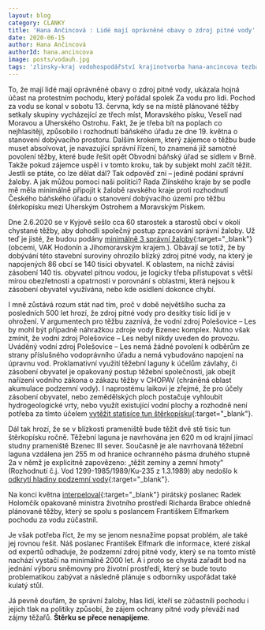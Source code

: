 ```yaml
---
layout: blog
category: CLANKY
title: 'Hana Ančincová : Lidé mají oprávněné obavy o zdroj pitné vody'
date: 2020-06-15
author: Hana Ančincová
authorId: hana.ancincova
image: posts/vodauh.jpg
tags: 'zlinsky-kraj vodohospodářství krajinotvorba hana-ancincova tezba'
---
```

To, že mají lidé mají oprávněné obavy o zdroj pitné vody, ukázala hojná účast na protestním pochodu, který pořádal spolek Za vodu pro lidi. Pochod za vodu se konal v sobotu 13. června, kdy se na místě plánované těžby setkaly skupiny vycházející ze třech míst, Moravského písku, Veselí nad Moravou a Uherského Ostrohu.  Fakt, že je třeba bít na poplach co nejhlasitěji, způsobilo i rozhodnutí báňského úřadu ze dne 19. května o stanovení dobývacího prostoru. Dalším krokem, který zájemce o těžbu bude muset absolvovat, je navazující správní řízení, to znamená již samotné povolení těžby, které bude řešit opět Obvodní báňský úřad se sídlem v Brně. Takže pokud zájemce uspěl i v tomto kroku, tak by subjekt mohl začít těžit. Jestli se ptáte, co lze dělat dál? Tak odpověď zní – jedině podání správní žaloby. A jak můžou pomoci naši politici? Rada Zlínského kraje by se podle mě měla minimálně připojit k žalobě 
ravského kraje proti rozhodnutí Českého báňského úřadu o stanovení dobývacího území pro těžbu štěrkopísku mezi Uherským Ostrohem a Moravským Pískem. 

Dne 2.6.2020 se v Kyjově sešlo cca 60 starostek a starostů obcí v okolí chystané těžby, aby dohodli společný postup zpracování správní žaloby. Už teď je jisté, že budou podány [minimálně 3 správní žaloby](https://hodoninsky.denik.cz/zpravy_region/tezba-sterkopisku-na-hodoninsku-starostove-planuji-postup-proti-ni-20200603.html){:target="_blank"} (obcemi, VAK Hodonín a Jihomoravským krajem.). Obávají se totiž, že by dobývání této stavební suroviny ohrozilo blízký zdroj pitné vody, na který je napojených 86 obcí se 140 tisíci obyvatel. K oblastem, na nichž závisí zásobení 140 tis. obyvatel pitnou vodou, je logicky třeba přistupovat s větší mírou obezřetnosti a opatrnosti v porovnání s oblastmi, která nejsou k zásobení obyvatel využívána, nebo kde osídlení dokonce chybí.

I mně zůstává rozum stát nad tím, proč v době největšího sucha za posledních 500 let hrozí, že zdroj pitné vody pro desítky tisíc lidí je v ohrožení.  V argumentech pro těžbu zaznívá, že vodní zdroj Polešovice – Les by mohl být případně náhražkou zdroje vody Bzenec komplex. Nutno však zmínit, že vodní zdroj Polešovice – Les nebyl nikdy uveden do provozu. Uváděný vodní zdroj Polešovice – Les nemá žádné povolení k odběrům ze strany příslušného vodoprávního úřadu a nemá vybudováno napojení na úpravnu vod. Proklamativní využití těžební laguny k účelům závlahy, či zásobení obyvatel je opakovaný postup těžební společnosti, jak obejít nařízení vodního zákona o zákazu těžby v CHOPAV (chráněná oblast akumulace podzemní vody). I naprostému laikovi je zřejmé, že pro účely zásobení obyvatel, nebo zemědělských ploch postačuje vyhloubit hydrogeologické vrty, nebo využít existující vodní plochy a rozhodně není potřeba za tímto účelem [vytěžit statisíce tun štěrkopísku](https://www.vak-hod.cz/vak/informujeme/petice/53_priloha_5.pdf){:target="_blank"}.

Dál tak hrozí, že se v blízkosti prameniště bude těžit dvě stě tisíc tun štěrkopísku ročně. Těžební laguna je navrhována jen 620 m od krajní jímací studny prameniště Bzenec III sever.  Současně je ale navrhovaná těžební laguna vzdálena jen 255 m od hranice ochranného pásma druhého stupně 2a v němž je explicitně zapovězeno: „těžit zeminy a zemní hmoty“ (Rozhodnutí č.j. Vod 1299-1985/1989/Ku-235 z 1.3.1989) aby nedošlo k [odkrytí hladiny podzemní vody](https://www.vak-hod.cz/?page_id=3685){:target="_blank"}. 

Na konci května [interpeloval](https://www.facebook.com/watch/?v=246212760002711){:target="_blank"} pirátský poslanec Radek Holomčík opakovaně ministra životního prostředí Richarda Brabce ohledně plánované těžby, který se spolu s poslancem Františkem Elfmarkem pochodu za vodu zúčastnil. 

Je však potřeba říct, že my se jenom nesnažíme popsat problém, ale také jej rovnou řešit. Náš poslanec František Elfmark dle informace, které získal od expertů odhaduje, že podzemní zdroj pitné vody, který se na tomto místě nachází vystačí na minimálně 2000 let. A i proto se chystá zařadit bod na jednání výboru sněmovny pro životní prostředí, který se bude touto problematikou zabývat a následně plánuje s odborníky uspořádat také kulatý stůl.

Já pevně doufám, že správní žaloby, hlas lidí, kteří se zúčastnili pochodu i jejich tlak na politiky způsobí, že zájem ochrany pitné vody převáží nad zájmy těžařů. **Štěrku se přece nenapijeme**.
